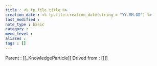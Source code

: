 ```yaml
---
title : <% tp.file.title %>
creation_date : <% tp.file.creation_date(string = "YY.MM.DD") %>
last_modified :
note_type : basic
category :
memo_level :
aliases : 
tags : []
---
```


Parent : [[_KnowledgeParticle]]
Drived from : [[]]
